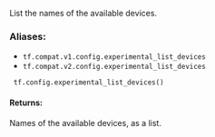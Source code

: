 
List the names of the available devices.
### Aliases:
- `tf.compat.v1.config.experimental_list_devices`
- `tf.compat.v2.config.experimental_list_devices`

```
 tf.config.experimental_list_devices()
```
#### Returns:

Names of the available devices, as a list.
